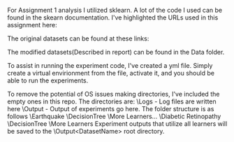 For Assignment 1 analysis I utilized sklearn. A lot of the code I used can be found in the skearn documentation. I've highlighted the URLs used in this assignment here:

The original datasets can be found at these links:

The modified datasets(Described in report) can be found in the Data folder.

To assist in running the experiment code, I've created a yml file. Simply create a virtual envirionment from the file, activate it, and you should be able to run the experiments.

To remove the potential of OS issues making directories, I've included the empty ones in this repo. The directories are:
\Logs - Log files are written here
\Output - Output of experiments go here. The folder structure is as follows
	\Earthquake
		\DecisionTree
		\More Learners...
	\Diabetic Retinopathy
		\DecisionTree
		\More Learners
Experiment outputs that utilize all learners will be saved to the \Output\<DatasetName> root directory.
